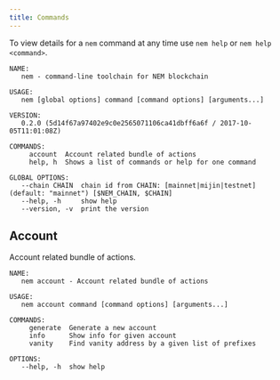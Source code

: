 ```yaml
---
title: Commands
---
```


To view details for a `nem` command at any time use `nem help` or `nem help <command>`.

```
NAME:
   nem - command-line toolchain for NEM blockchain

USAGE:
   nem [global options] command [command options] [arguments...]

VERSION:
   0.2.0 (5d14f67a97402e9c0e2565071106ca41dbff6a6f / 2017-10-05T11:01:08Z)

COMMANDS:
     account  Account related bundle of actions
     help, h  Shows a list of commands or help for one command

GLOBAL OPTIONS:
   --chain CHAIN  chain id from CHAIN: [mainnet|mijin|testnet] (default: "mainnet") [$NEM_CHAIN, $CHAIN]
   --help, -h     show help
   --version, -v  print the version
```

## Account

Account related bundle of actions.

```
NAME:
   nem account - Account related bundle of actions

USAGE:
   nem account command [command options] [arguments...]

COMMANDS:
     generate  Generate a new account
     info      Show info for given account
     vanity    Find vanity address by a given list of prefixes

OPTIONS:
   --help, -h  show help
```
